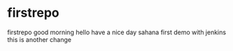 # firstrepo
firstrepo
good morning
hello have a nice day
sahana first demo with jenkins
this is another change
